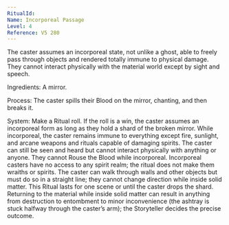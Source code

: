 ```yaml
---
RitualId: 
Name: Incorporeal Passage
Level: 4
Reference: V5 280
---
```

The caster assumes an incorporeal state, not unlike a ghost, able to freely pass through objects and rendered totally immune to physical damage. They cannot interact physically with the material world except by sight and speech.     

Ingredients: A mirror.     

Process: The caster spills their Blood on the mirror, chanting, and then breaks it.     

System: Make a Ritual roll. If the roll is a win, the caster assumes an incorporeal form as long as they hold a shard of the broken mirror. While incorporeal, the caster remains immune to everything except fire, sunlight, and arcane weapons and rituals capable of damaging spirits. The caster can still be seen and heard but cannot interact physically with anything or anyone. They cannot Rouse the Blood while incorporeal. Incorporeal casters have no access to any spirit realm; the ritual does not make them wraiths or spirits. The caster can walk through walls and other objects but must do so in a straight line; they cannot change direction while inside solid matter. This Ritual lasts for one scene or until the caster drops the shard. Returning to the material while inside solid matter can result in anything from destruction to entombment to minor inconvenience (the ashtray is stuck halfway through the caster’s arm); the Storyteller decides the precise outcome.